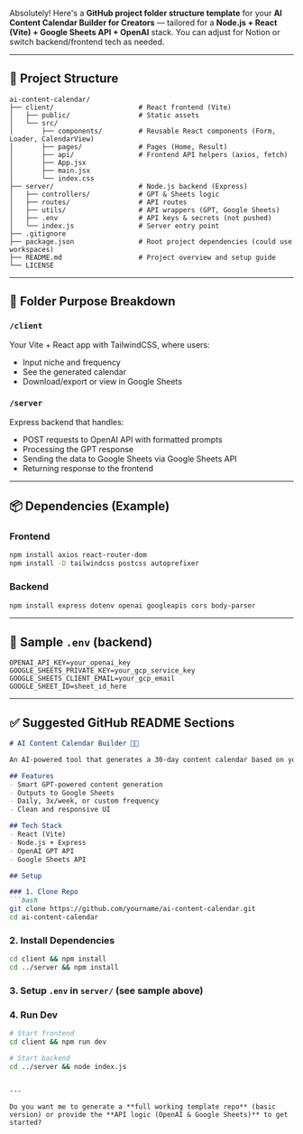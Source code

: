 Absolutely! Here's a **GitHub project folder structure template** for your **AI Content Calendar Builder for Creators** — tailored for a **Node.js + React (Vite) + Google Sheets API + OpenAI** stack. You can adjust for Notion or switch backend/frontend tech as needed.

---

## 📁 **Project Structure**

```
ai-content-calendar/
├── client/                     # React frontend (Vite)
│   ├── public/                 # Static assets
│   └── src/
│       ├── components/         # Reusable React components (Form, Loader, CalendarView)
│       ├── pages/              # Pages (Home, Result)
│       ├── api/                # Frontend API helpers (axios, fetch)
│       ├── App.jsx            
│       ├── main.jsx           
│       └── index.css
├── server/                     # Node.js backend (Express)
│   ├── controllers/            # GPT & Sheets logic
│   ├── routes/                 # API routes
│   ├── utils/                  # API wrappers (GPT, Google Sheets)
│   ├── .env                    # API keys & secrets (not pushed)
│   └── index.js                # Server entry point
├── .gitignore
├── package.json                # Root project dependencies (could use workspaces)
├── README.md                   # Project overview and setup guide
└── LICENSE
```

---

## 📂 Folder Purpose Breakdown

### `/client`

Your Vite + React app with TailwindCSS, where users:

* Input niche and frequency
* See the generated calendar
* Download/export or view in Google Sheets

### `/server`

Express backend that handles:

* POST requests to OpenAI API with formatted prompts
* Processing the GPT response
* Sending the data to Google Sheets via Google Sheets API
* Returning response to the frontend

---

## 📦 Dependencies (Example)

### Frontend

```bash
npm install axios react-router-dom
npm install -D tailwindcss postcss autoprefixer
```

### Backend

```bash
npm install express dotenv openai googleapis cors body-parser
```

---

## 📝 Sample `.env` (backend)

```
OPENAI_API_KEY=your_openai_key
GOOGLE_SHEETS_PRIVATE_KEY=your_gcp_service_key
GOOGLE_SHEETS_CLIENT_EMAIL=your_gcp_email
GOOGLE_SHEET_ID=sheet_id_here
```

---

## ✅ Suggested GitHub README Sections

````md
# AI Content Calendar Builder 🧠📅

An AI-powered tool that generates a 30-day content calendar based on your niche and posting frequency. Built with React, Node.js, and GPT.

## Features
- Smart GPT-powered content generation
- Outputs to Google Sheets
- Daily, 3x/week, or custom frequency
- Clean and responsive UI

## Tech Stack
- React (Vite)
- Node.js + Express
- OpenAI GPT API
- Google Sheets API

## Setup

### 1. Clone Repo
```bash
git clone https://github.com/yourname/ai-content-calendar.git
cd ai-content-calendar
````

### 2. Install Dependencies

```bash
cd client && npm install
cd ../server && npm install
```

### 3. Setup `.env` in `server/` (see sample above)

### 4. Run Dev

```bash
# Start frontend
cd client && npm run dev

# Start backend
cd ../server && node index.js
```

```

---

Do you want me to generate a **full working template repo** (basic version) or provide the **API logic (OpenAI & Google Sheets)** to get started?
```
